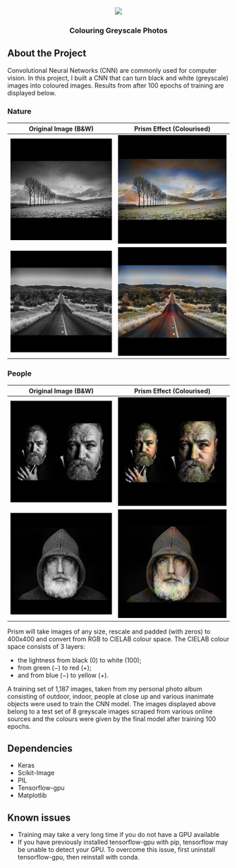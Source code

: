 <br />
<p align="center">
  <a href="https://github.com/hklchung/GAN-GenerativeAdversarialNetwork">
    <img src="https://upload.wikimedia.org/wikipedia/commons/thumb/f/f5/Light_dispersion_conceptual_waves.gif/330px-Light_dispersion_conceptual_waves.gif" height="100">
  </a>

  <h3 align="center">Colouring Greyscale Photos</h3>

  </p>
</p>

## About the Project
Convolutional Neural Networks (CNN) are commonly used for computer vision. In this project, I built a CNN that can turn black and white (greyscale) images into coloured images. Results from after 100 epochs of training are displayed below.

### Nature
Original Image (B&W)       |  Prism Effect (Colourised)
:-------------------------:|:-------------------------:
![](https://github.com/hklchung/Prism-ColouringGreyscalePhotos/blob/master/Result_100epoch/test1_img_gray_version.png?raw=true)  |  ![](https://github.com/hklchung/Prism-ColouringGreyscalePhotos/blob/master/Result_100epoch/test1_img_result.png?raw=true)
![](https://github.com/hklchung/Prism-ColouringGreyscalePhotos/blob/master/Result_100epoch/test7_img_gray_version.png?raw=true)  |  ![](https://github.com/hklchung/Prism-ColouringGreyscalePhotos/blob/master/Result_100epoch/test7_img_result.png?raw=true)

### People
Original Image (B&W)       |  Prism Effect (Colourised)
:-------------------------:|:-------------------------:
![](https://github.com/hklchung/Prism-ColouringGreyscalePhotos/blob/master/Result_500epoch/test19_img_gray_version.png?raw=true)  |  ![](https://github.com/hklchung/Prism-ColouringGreyscalePhotos/blob/master/Result_500epoch/test19_img_result.png?raw=true)
![](https://github.com/hklchung/Prism-ColouringGreyscalePhotos/blob/master/Result_500epoch/test20_img_gray_version.png?raw=true)  |  ![](https://github.com/hklchung/Prism-ColouringGreyscalePhotos/blob/master/Result_500epoch/test20_img_result.png?raw=true)

Prism will take images of any size, rescale and padded (with zeros) to 400x400 and convert from RGB to CIELAB colour space. The CIELAB colour space consists of 3 layers:
- the lightness from black (0) to white (100);
- from green (−) to red (+);
- and from blue (−) to yellow (+).

A training set of 1,187 images, taken from my personal photo album consisting of outdoor, indoor, people at close up and various inanimate objects were used to train the CNN model. The images displayed above belong to a test set of 8 greyscale images scraped from various online sources and the colours were given by the final model after training 100 epochs.

## Dependencies
* Keras
* Scikit-Image
* PIL
* Tensorflow-gpu
* Matplotlib

## Known issues
* Training may take a very long time if you do not have a GPU available
* If you have previously installed tensorflow-gpu with pip, tensorflow may be unable to detect your GPU. To overcome this issue, first uninstall tensorflow-gpu, then reinstall with conda.

